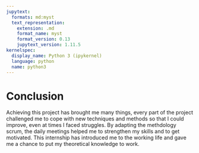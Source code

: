 ```yaml
---
jupytext:
  formats: md:myst
  text_representation:
    extension: .md
    format_name: myst
    format_version: 0.13
    jupytext_version: 1.11.5
kernelspec:
  display_name: Python 3 (ipykernel)
  language: python
  name: python3
---
```


# Conclusion

Achieving this project has brought me many things, every part of the project challenged me to cope with new techniques and methods so that I could improve, even at times I faced struggles. 
By adapting the methdology scrum, the daily meetings helped me to strengthen my skills and to get motivated.
This internship has introduced me to the working life and gave me a chance to put my theoretical knowledge to work.
